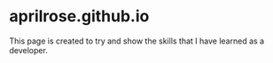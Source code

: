 # aprilrose.github.io
This page is created to try and show the skills that I have learned as a developer.
